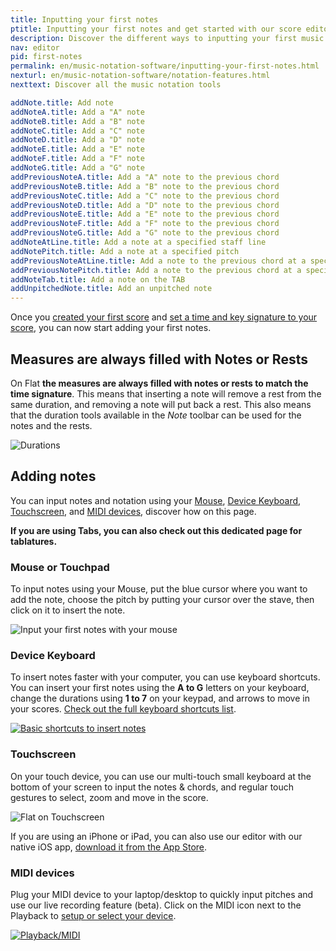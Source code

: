 ```yaml
---
title: Inputting your first notes
ptitle: Inputting your first notes and get started with our score editor
description: Discover the different ways to inputting your first music notes on Flat and write your music notation online
nav: editor
pid: first-notes
permalink: en/music-notation-software/inputting-your-first-notes.html
nexturl: en/music-notation-software/notation-features.html
nexttext: Discover all the music notation tools

addNote.title: Add note
addNoteA.title: Add a "A" note
addNoteB.title: Add a "B" note
addNoteC.title: Add a "C" note
addNoteD.title: Add a "D" note
addNoteE.title: Add a "E" note
addNoteF.title: Add a "F" note
addNoteG.title: Add a "G" note
addPreviousNoteA.title: Add a "A" note to the previous chord
addPreviousNoteB.title: Add a "B" note to the previous chord
addPreviousNoteC.title: Add a "C" note to the previous chord
addPreviousNoteD.title: Add a "D" note to the previous chord
addPreviousNoteE.title: Add a "E" note to the previous chord
addPreviousNoteF.title: Add a "F" note to the previous chord
addPreviousNoteG.title: Add a "G" note to the previous chord
addNoteAtLine.title: Add a note at a specified staff line
addNotePitch.title: Add a note at a specified pitch
addPreviousNoteAtLine.title: Add a note to the previous chord at a specified staff line
addPreviousNotePitch.title: Add a note to the previous chord at a specified pitch
addNoteTab.title: Add a note on the TAB
addUnpitchedNote.title: Add an unpitched note
---
```


Once you [created your first score](/help/en/music-notation-software/create-your-first-music-score.html) and [set a time and key signature to your score](/help/en/music-notation-software/tutorial-key-time-signature.html), you can now start adding your first notes.

## Measures are always filled with Notes or Rests

On Flat **the measures are always filled with notes or rests to match the time signature**. This means that inserting a note will remove a rest from the same duration, and removing a note will put back a rest. This also means that the duration tools available in the *Note* toolbar can be used for the notes and the rests.

![Durations](/help/assets/img/editor/tuto-concept-durations.gif)

## Adding notes

You can input notes and notation using your [Mouse](#mouse-or-touchpad), [Device Keyboard](#device-keyboard), [Touchscreen](#touchscreen), and [MIDI devices](#midi-devices), discover how on this page.

**If you are using Tabs, you can also check out this dedicated page for tablatures.**

### Mouse or Touchpad

To input notes using your Mouse, put the blue cursor where you want to add the note, choose the pitch by putting your cursor over the stave, then click on it to insert the note.

![Input your first notes with your mouse](/help/assets/img/editor/editor-first-notes-mouse.gif?1)

### Device Keyboard

To insert notes faster with your computer, you can use keyboard shortcuts. You can insert your first notes using the **A to G** letters on your keyboard, change the durations using **1 to 7** on your keypad, and arrows to move in your scores. [Check out the full keyboard shortcuts list](/help/en/music-notation-software/keyboard-shortcuts.html).

[![Basic shortcuts to insert notes](/help/assets/img/editor/basic-shortcuts.png)](/help/en/music-notation-software/keyboard-shortcuts.html)

### Touchscreen

On your touch device, you can use our multi-touch small keyboard at the bottom of your screen to input the notes & chords, and regular touch gestures to select, zoom and move in the score.

![Flat on Touchscreen](/help/assets/img/editor/flat-ios-safari.png)

If you are using an iPhone or iPad, you can also use our editor with our native iOS app, [download it from the App Store](https://flat.io/ios).

### MIDI devices

Plug your MIDI device to your laptop/desktop to quickly input pitches and use our live recording feature (beta). Click on the MIDI icon next to the Playback to [setup or select your device](/help/en/music-notation-software/midistart.html).

[![Playback/MIDI](/help/assets/img/editor/playback-midi.png)](/help/en/music-notation-software/midistart.html)